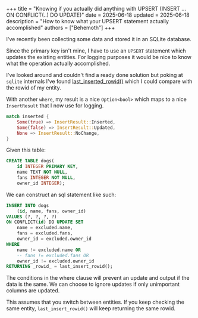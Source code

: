 +++
title = "Knowing if you actually did anything with UPSERT (INSERT ... ON CONFLICT(..) DO UPDATE)"
date = 2025-06-18
updated = 2025-06-18
description = "How to know what your UPSERT statement actually accomplished"
authors = ["Behemoth"]
+++

I've recently been collecting some data and stored it in an SQLite database.

Since the primary key isn't mine, I have to use an `UPSERT` statement which updates the existing entities.
For logging purposes it would be nice to know what the operation actually accomplished.

I've looked around and couldn't find a ready done solution but poking at `sqlite` internals I've 
found [last_inserted_rowid()](https://www.sqlite.org/lang_corefunc.html#last_insert_rowid)
which I could compare with the rowid of my entity.

With another `where`, my result is a nice `Option<bool>` which maps to a nice `InsertResult`
that I now use for logging.
```rs
match inserted {
	Some(true) => InsertResult::Inserted,
	Some(false) => InsertResult::Updated,
	None => InsertResult::NoChange,
}
```

Given this table:
```sql
CREATE TABLE dogs(
	id INTEGER PRIMARY KEY,
	name TEXT NOT NULL,
	fans INTEGER NOT NULL,
	owner_id INTEGER);
```

We can construct an sql statement like such:
```sql
INSERT INTO dogs
	(id, name, fans, owner_id)
VALUES (?, ?, ?, ?)
ON CONFLICT(id) DO UPDATE SET
	name = excluded.name,
	fans = excluded.fans,
	owner_id = excluded.owner_id
WHERE
	name != excluded.name OR
	-- fans != excluded.fans OR
	owner_id != excluded.owner_id
RETURNING _rowid_ = last_insert_rowid();
```

The conditions in the where clause will prevent an update and output if the data is the same.
We can choose to ignore updates if only unimportant columns are updated.

This assumes that you switch between entities.
If you keep checking the same entity, `last_insert_rowid()` will keep returning the same rowid.
